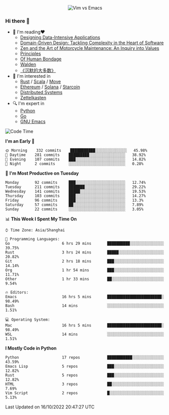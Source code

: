 <p align="center">
    <img src="https://gist.githubusercontent.com/coldnight/e696baffb094e71c96cb302118878eae/raw/40ea5053a6f66cc65f90f437e4173497da225958/banner.gif" alt="Vim vs Emacs" />
</p>

### Hi there 👋

- 📖 I'm reading❤️
    + [Designing Data-Intensive Applications](https://www.oreilly.com/library/view/designing-data-intensive-applications/9781491903063/)
    + [Domain-Driven Design: Tackling Complexity in the Heart of Software](https://www.dddcommunity.org/book/evans_2003/)
    + [Zen and the Art of Motorcycle Maintenance: An Inquiry into Values](https://en.wikipedia.org/wiki/Zen_and_the_Art_of_Motorcycle_Maintenance)
    + [Principles](https://www.principles.com/)
    + [Of Human Bondage](https://en.wikipedia.org/wiki/Of_Human_Bondage)
    + [Walden](https://en.wikipedia.org/wiki/Walden)
    + [《沉默的大多数》](https://en.wikipedia.org/wiki/Silent_majority)
- 🌱 I'm interested in
    + [Rust](https://www.rust-lang.org/) / [Scala](https://www.scala-lang.org/) / [Move](https://github.com/move-language/move/)
    + [Ethereum](https://ethereum.org/en/) / [Solana](https://solana.com/) / [Starcoin](https://github.com/starcoinorg/starcoin)
	+ [Distributed Systems](https://www.linuxzen.com/notes/topics/20200320174417_%E5%88%86%E5%B8%83%E5%BC%8F/)
	+ [Zettelkasten](https://www.linuxzen.com/notes/notes/20220120080920-slip_box/)
- 🔍 I'm expert in
    + [Python](https://www.python.org/)
    + [Go](https://go.dev/)
    + [GNU Emacs](https://www.gnu.org/software/emacs/)

<!--START_SECTION:waka-->
![Code Time](http://img.shields.io/badge/Code%20Time-1%2C624%20hrs%2040%20mins-blue)

**I'm an Early 🐤** 

```text
🌞 Morning    332 commits    ███████████░░░░░░░░░░░░░░   45.98% 
🌆 Daytime    281 commits    █████████░░░░░░░░░░░░░░░░   38.92% 
🌃 Evening    107 commits    ███░░░░░░░░░░░░░░░░░░░░░░   14.82% 
🌙 Night      2 commits      ░░░░░░░░░░░░░░░░░░░░░░░░░   0.28%

```
📅 **I'm Most Productive on Tuesday** 

```text
Monday       92 commits     ███░░░░░░░░░░░░░░░░░░░░░░   12.74% 
Tuesday      211 commits    ███████░░░░░░░░░░░░░░░░░░   29.22% 
Wednesday    141 commits    █████░░░░░░░░░░░░░░░░░░░░   19.53% 
Thursday     103 commits    ███░░░░░░░░░░░░░░░░░░░░░░   14.27% 
Friday       96 commits     ███░░░░░░░░░░░░░░░░░░░░░░   13.3% 
Saturday     57 commits     ██░░░░░░░░░░░░░░░░░░░░░░░   7.89% 
Sunday       22 commits     ░░░░░░░░░░░░░░░░░░░░░░░░░   3.05%

```


📊 **This Week I Spent My Time On** 

```text
⌚︎ Time Zone: Asia/Shanghai

💬 Programming Languages: 
Go                       6 hrs 29 mins       ██████████░░░░░░░░░░░░░░░   39.75% 
Rust                     3 hrs 24 mins       █████░░░░░░░░░░░░░░░░░░░░   20.82% 
Git                      2 hrs 18 mins       ███░░░░░░░░░░░░░░░░░░░░░░   14.14% 
Org                      1 hr 54 mins        ███░░░░░░░░░░░░░░░░░░░░░░   11.71% 
Other                    1 hr 33 mins        ██░░░░░░░░░░░░░░░░░░░░░░░   9.54%

🔥 Editors: 
Emacs                    16 hrs 5 mins       ████████████████████████░   98.49% 
Bash                     14 mins             ░░░░░░░░░░░░░░░░░░░░░░░░░   1.51%

💻 Operating System: 
Mac                      16 hrs 5 mins       ████████████████████████░   98.49% 
WSL                      14 mins             ░░░░░░░░░░░░░░░░░░░░░░░░░   1.51%

```

**I Mostly Code in Python** 

```text
Python                   17 repos            ███████████░░░░░░░░░░░░░░   43.59% 
Emacs Lisp               5 repos             ███░░░░░░░░░░░░░░░░░░░░░░   12.82% 
Rust                     5 repos             ███░░░░░░░░░░░░░░░░░░░░░░   12.82% 
HTML                     3 repos             ██░░░░░░░░░░░░░░░░░░░░░░░   7.69% 
Vim Script               2 repos             █░░░░░░░░░░░░░░░░░░░░░░░░   5.13%

```



 Last Updated on 16/10/2022 20:47:27 UTC
<!--END_SECTION:waka-->
